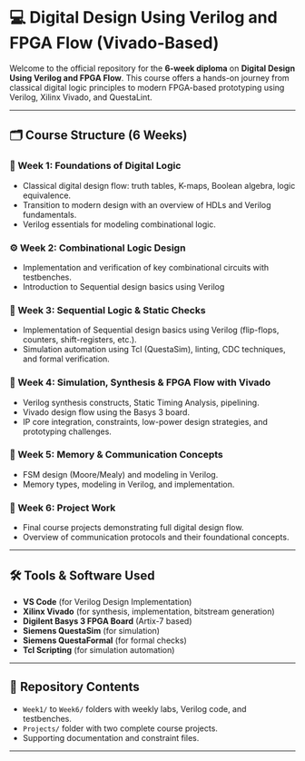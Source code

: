 # 💻 Digital Design Using Verilog and FPGA Flow (Vivado-Based)

Welcome to the official repository for the **6-week diploma** on **Digital Design Using Verilog and FPGA Flow**. This course offers a hands-on journey from classical digital logic principles to modern FPGA-based prototyping using Verilog, Xilinx Vivado, and QuestaLint.

---

## 🗂️ Course Structure (6 Weeks)

### 📘 Week 1: Foundations of Digital Logic
- Classical digital design flow: truth tables, K-maps, Boolean algebra, logic equivalence.
- Transition to modern design with an overview of HDLs and Verilog fundamentals.
- Verilog essentials for modeling combinational logic.

### ⚙️ Week 2: Combinational Logic Design
- Implementation and verification of key combinational circuits with testbenches.
- Introduction to Sequential design basics using Verilog 

### 🔁 Week 3: Sequential Logic & Static Checks
- Implementation of Sequential design basics using Verilog (flip-flops, counters, shift-registers, etc.).
- Simulation automation using Tcl (QuestaSim), linting, CDC techniques, and formal verification.

### 🧪 Week 4: Simulation, Synthesis & FPGA Flow with Vivado
- Verilog synthesis constructs, Static Timing Analysis, pipelining.
- Vivado design flow using the Basys 3 board.
- IP core integration, constraints, low-power design strategies, and prototyping challenges.
  
### 💾 Week 5: Memory & Communication Concepts
- FSM design (Moore/Mealy) and modeling in Verilog.
- Memory types, modeling in Verilog, and implementation.

### 🔧 Week 6:  Project Work
- Final course projects demonstrating full digital design flow.
- Overview of communication protocols and their foundational concepts.

---

## 🛠️ Tools & Software Used

- **VS Code** (for Verilog Design Implementation)
- **Xilinx Vivado** (for synthesis, implementation, bitstream generation)
- **Digilent Basys 3 FPGA Board** (Artix-7 based)
- **Siemens QuestaSim** (for simulation)
- **Siemens QuestaFormal** (for formal checks)
- **Tcl Scripting** (for simulation automation)

---

## 📁 Repository Contents

- `Week1/` to `Week6/` folders with weekly labs, Verilog code, and testbenches.
- `Projects/` folder with two complete course projects.
- Supporting documentation and constraint files.

---

